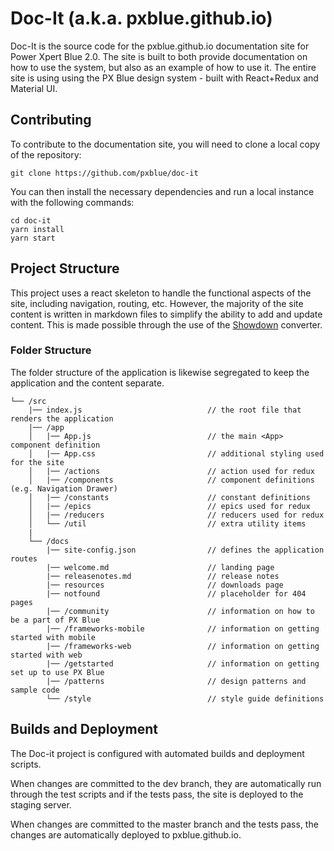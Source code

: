 # Doc-It (a.k.a. pxblue.github.io)

Doc-It is the source code for the pxblue.github.io documentation site for Power Xpert Blue 2.0. The site is built to both provide documentation on how to use the system, but also as an example of how to use it. The entire site is using using the PX Blue design system - built with React+Redux and Material UI.

## Contributing
To contribute to the documentation site, you will need to clone a local copy of the repository:

```
git clone https://github.com/pxblue/doc-it
```

You can then install the necessary dependencies and run a local instance with the following commands:

```
cd doc-it
yarn install
yarn start
```

## Project Structure
This project uses a react skeleton to handle the functional aspects of the site, including navigation, routing, etc. However, the majority of the site content is written in markdown files to simplify the ability to add and update content. This is made possible through the use of the [Showdown](https://github.com/showdownjs/showdown) converter.

### Folder Structure
The folder structure of the application is likewise segregated to keep the application and the content separate.

```
└── /src                                             
    |── index.js                            // the root file that renders the application
    |── /app
    │   |── App.js                          // the main <App> component definition
    │   |── App.css                         // additional styling used for the site
    │   |── /actions                        // action used for redux
    │   |── /components                     // component definitions (e.g. Navigation Drawer)
    │   |── /constants                      // constant definitions
    │   |── /epics                          // epics used for redux
    │   |── /reducers                       // reducers used for redux
    │   └── /util                           // extra utility items
    |
    └── /docs
        |── site-config.json                // defines the application routes
        |── welcome.md                      // landing page
        |── releasenotes.md                 // release notes
        |── resources                       // downloads page
        |── notfound                        // placeholder for 404 pages
        |── /community                      // information on how to be a part of PX Blue
        |── /frameworks-mobile              // information on getting started with mobile
        |── /frameworks-web                 // information on getting started with web
        |── /getstarted                     // information on getting set up to use PX Blue
        |── /patterns                       // design patterns and sample code
        └── /style                          // style guide definitions
```

## Builds and Deployment
The Doc-it project is configured with automated builds and deployment scripts. 

When changes are committed to the dev branch, they are automatically run through the test scripts and if the tests pass, the site is deployed to the staging server.

When changes are committed to the master branch and the tests pass, the changes are automatically deployed to pxblue.github.io.

